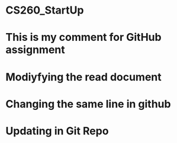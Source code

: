 # CS260_StartUp
# This is my comment for GitHub assignment
# Modiyfying the read document
# Changing the same line in github
# Updating in Git Repo 
